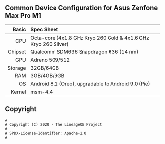 ## Common Device Configuration for Asus Zenfone Max Pro M1

Basic   | Spec Sheet
-------:|:----------
CPU     | Octa-core (4x1.8 GHz Kryo 260 Gold & 4x1.6 GHz Kryo 260 Silver)
Chipset | Qualcomm SDM636 Snapdragon 636 (14 nm)
GPU     | Adreno 509/512
Storage | 32GB/64GB
RAM     | 3GB/4GB/6GB
OS      | Android 8.1 (Oreo), upgradable to Android 9.0 (Pie)
Kernel  | msm-4.4

## Copyright

```
#
# Copyright (C) 2020 - The LineageOS Project
#
# SPDX-License-Identifier: Apache-2.0
#
```

